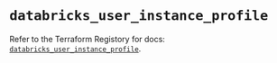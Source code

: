 # `databricks_user_instance_profile`

Refer to the Terraform Registory for docs: [`databricks_user_instance_profile`](https://registry.terraform.io/providers/databricks/databricks/1.31.0/docs/resources/user_instance_profile).
